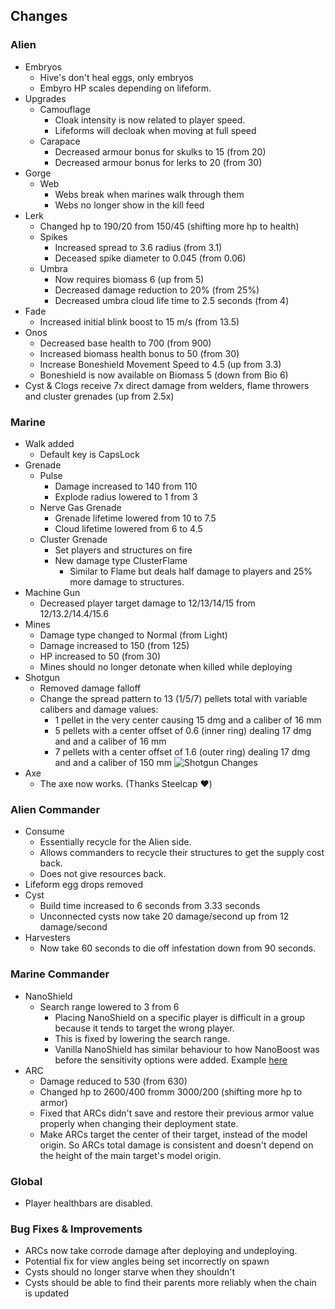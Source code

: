 ## Changes
### Alien
* Embryos
    * Hive's don't heal eggs, only embryos
    * Embyro HP scales depending on lifeform.
* Upgrades
    * Camouflage
        * Cloak intensity is now related to player speed.
        * Lifeforms will decloak when moving at full speed
    * Carapace
        * Decreased armour bonus for skulks to 15 (from 20)
        * Decreased armour bonus for lerks to 20 (from 30)
* Gorge
    * Web
        * Webs break when marines walk through them
        * Webs no longer show in the kill feed
* Lerk
    * Changed hp to 190/20 from 150/45 (shifting more hp to health)
    * Spikes
        * Increased spread to 3.6 radius (from 3.1)
        * Deceased spike diameter to 0.045 (from 0.06)
    * Umbra
        * Now requires biomass 6 (up from 5)
        * Decreased damage reduction to 20% (from 25%)
        * Decreased umbra cloud life time to 2.5 seconds (from 4)
* Fade
    * Increased initial blink boost to 15 m/s (from 13.5)
* Onos
    * Decreased base health to 700 (from 900)
    * Increased biomass health bonus to 50 (from 30)
    * Increase Boneshield Movement Speed to 4.5 (up from 3.3)
    * Boneshield is now available on Biomass 5 (down from Bio 6)
* Cyst & Clogs receive 7x direct damage from welders, flame throwers and cluster grenades (up from 2.5x)

### Marine
* Walk added
    * Default key is CapsLock
* Grenade
    * Pulse
        * Damage increased to 140 from 110
        * Explode radius lowered to 1 from 3
    * Nerve Gas Grenade
        * Grenade lifetime lowered from 10 to 7.5
        * Cloud lifetime lowered from 6 to 4.5
    * Cluster Grenade
        * Set players and structures on fire
        * New damage type ClusterFlame  
            * Similar to Flame but deals half damage to players and 25% more damage to structures.
* Machine Gun
    * Decreased player target damage to 12/13/14/15 from 12/13.2/14.4/15.6
* Mines
    * Damage type changed to Normal (from Light)
    * Damage increased to 150 (from 125)
    * HP increased to 50 (from 30)
    * Mines should no longer detonate when killed while deploying
* Shotgun
    * Removed damage falloff
    * Change the spread pattern to 13 (1/5/7) pellets total with variable calibers and damage values:
        * 1 pellet in the very center causing 15 dmg and a caliber of 16 mm
        * 5 pellets with a center offset of 0.6 (inner ring) dealing 17 dmg and and a caliber of 16 mm
        * 7 pellets with a center offset of 1.6 (outer ring) dealing 17 dmg and and a caliber of 150 mm
        ![Shotgun Changes](https://camo.githubusercontent.com/ca0779b0cdec0246ebdb359237a2dc30deb3b49e/68747470733a2f2f7472656c6c6f2d6174746163686d656e74732e73332e616d617a6f6e6177732e636f6d2f3562346532333734383733396331333333663664633439392f3563643263643138336264366531323165386233326161632f35613031383536393731336438613166333031346136376135313662343466392f3332375f53475f72616e746f2e706e67)
* Axe
    * The axe now works. (Thanks Steelcap ❤️)

### Alien Commander
* Consume
    * Essentially recycle for the Alien side.
    * Allows commanders to recycle their structures to get the supply cost back.
    * Does not give resources back.
* Lifeform egg drops removed
* Cyst
    * Build time increased to 6 seconds from 3.33 seconds
    * Unconnected cysts now take 20 damage/second up from 12 damage/second
* Harvesters
    * Now take 60 seconds to die off infestation down from 90 seconds.

### Marine Commander
* NanoShield
    * Search range lowered to 3 from 6
        * Placing NanoShield on a specific player is difficult in a group because it tends to target the wrong player.
        * This is fixed by lowering the search range.
        * Vanilla NanoShield has similar behaviour to how NanoBoost was before the sensitivity options were added. Example [here](https://gfycat.com/smugharmlessblacklab-overwatch-ana-why-tho)    
* ARC
    * Damage reduced to 530 (from 630)
    * Changed hp to 2600/400 fromm 3000/200 (shifting more hp to armor)
    * Fixed that ARCs didn't save and restore their previous armor value properly when changing their deployment state.
    * Make ARCs target the center of their target, instead of the model origin. So ARCs total damage is consistent and doesn't depend on the height of the main target's model origin.

### Global
* Player healthbars are disabled.

### Bug Fixes & Improvements
* ARCs now take corrode damage after deploying and undeploying.
* Potential fix for view angles being set incorrectly on spawn 
* Cysts should no longer starve when they shouldn't
* Cysts should be able to find their parents more reliably when the chain is updated 